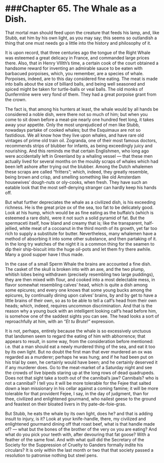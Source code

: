 ###Chapter 65. 
The Whale as a Dish.
====================


That mortal man should feed upon the creature that feeds his lamp, and, like
Stubb, eat him by his own light, as you may say; this seems so outlandish a
thing that one must needs go a little into the history and philosophy of it.

It is upon record, that three centuries ago the tongue of the Right Whale was
esteemed a great delicacy in France, and commanded large prices there. Also,
that in Henry VIIIth’s time, a certain cook of the court obtained a handsome
reward for inventing an admirable sauce to be eaten with barbacued porpoises,
which, you remember, are a species of whale. Porpoises, indeed, are to this day
considered fine eating. The meat is made into balls about the size of billiard
balls, and being well seasoned and spiced might be taken for turtle-balls or
veal balls.  The old monks of Dunfermline were very fond of them. They had a
great porpoise grant from the crown.

The fact is, that among his hunters at least, the whale would by all hands be
considered a noble dish, were there not so much of him; but when you come to
sit down before a meat-pie nearly one hundred feet long, it takes away your
appetite. Only the most unprejudiced of men like Stubb, nowadays partake of
cooked whales; but the Esquimaux are not so fastidious. We all know how they
live upon whales, and have rare old vintages of prime old train oil. Zogranda,
one of their most famous doctors, recommends strips of blubber for infants, as
being exceedingly juicy and nourishing. And this reminds me that certain
Englishmen, who long ago were accidentally left in Greenland by a whaling
vessel — that these men actually lived for several months on the mouldy scraps
of whales which had been left ashore after trying out the blubber. Among the
Dutch whalemen these scraps are called “fritters”; which, indeed, they greatly
resemble, being brown and crisp, and smelling something like old Amsterdam
housewives’ dough-nuts or oly-cooks, when fresh. They have such an eatable look
that the most self-denying stranger can hardly keep his hands off.

But what further depreciates the whale as a civilized dish, is his exceeding
richness. He is the great prize ox of the sea, too fat to be delicately good.
Look at his hump, which would be as fine eating as the buffalo’s (which is
esteemed a rare dish), were it not such a solid pyramid of fat. But the
spermaceti itself, how bland and creamy that is; like the transparent,
half-jellied, white meat of a cocoanut in the third month of its growth, yet
far too rich to supply a substitute for butter. Nevertheless, many whalemen
have a method of absorbing it into some other substance, and then partaking of
it. In the long try watches of the night it is a common thing for the seamen to
dip their ship-biscuit into the huge oil-pots and let them fry there awhile.
Many a good supper have I thus made.

In the case of a small Sperm Whale the brains are accounted a fine dish.  The
casket of the skull is broken into with an axe, and the two plump, whitish
lobes being withdrawn (precisely resembling two large puddings), they are then
mixed with flour, and cooked into a most delectable mess, in flavor somewhat
resembling calves’ head, which is quite a dish among some epicures; and every
one knows that some young bucks among the epicures, by continually dining upon
calves’ brains, by and by get to have a little brains of their own, so as to be
able to tell a calf’s head from their own heads; which, indeed, requires
uncommon discrimination. And that is the reason why a young buck with an
intelligent looking calf’s head before him, is somehow one of the saddest
sights you can see. The head looks a sort of reproachfully at him, with an *“Et
tu Brute!”* expression.

It is not, perhaps, entirely because the whale is so excessively unctuous that
landsmen seem to regard the eating of him with abhorrence; that appears to
result, in some way, from the consideration before mentioned: i.e. that a man
should eat a newly murdered thing of the sea, and eat it too by its own light.
But no doubt the first man that ever murdered an ox was regarded as a murderer;
perhaps he was hung; and if he had been put on his trial by oxen, he certainly
would have been; and he certainly deserved it if any murderer does. Go to the
meat-market of a Saturday night and see the crowds of live bipeds staring up at
the long rows of dead quadrupeds. Does not that sight take a tooth out of the
cannibal’s jaw? Cannibals? who is not a cannibal? I tell you it will be more
tolerable for the Fejee that salted down a lean missionary in his cellar
against a coming famine; it will be more tolerable for that provident Fejee, I
say, in the day of judgment, than for thee, civilized and enlightened gourmand,
who nailest geese to the ground and feastest on their bloated livers in thy
pate-de-foie-gras.

But Stubb, he eats the whale by its own light, does he? and that is adding
insult to injury, is it? Look at your knife-handle, there, my civilized and
enlightened gourmand dining off that roast beef, what is that handle made of? —
what but the bones of the brother of the very ox you are eating? And what do
you pick your teeth with, after devouring that fat goose? With a feather of the
same fowl. And with what quill did the Secretary of the Society for the
Suppression of Cruelty to Ganders formally indite his circulars? It is only
within the last month or two that that society passed a resolution to patronise
nothing but steel pens.



